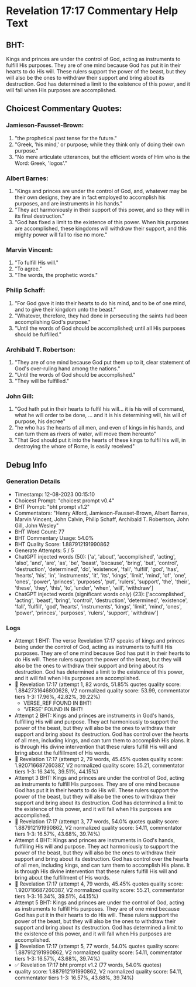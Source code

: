 # Revelation 17:17 Commentary Help Text

## BHT:
Kings and princes are under the control of God, acting as instruments to fulfill His purposes. They are of one mind because God has put it in their hearts to do His will. These rulers support the power of the beast, but they will also be the ones to withdraw their support and bring about its destruction. God has determined a limit to the existence of this power, and it will fall when His purposes are accomplished.

## Choicest Commentary Quotes:
### Jamieson-Fausset-Brown:
1. "the prophetical past tense for the future."
2. "Greek, 'his mind,' or purpose; while they think only of doing their own purpose."
3. "No mere articulate utterances, but the efficient words of Him who is the Word: Greek, 'logos'."

### Albert Barnes:
1. "Kings and princes are under the control of God, and, whatever may be their own designs, they are in fact employed to accomplish his purposes, and are instruments in his hands." 
2. "They act harmoniously in their support of this power, and so they will in its final destruction."
3. "God has fixed a limit to the existence of this power. When his purposes are accomplished, these kingdoms will withdraw their support, and this mighty power will fall to rise no more."

### Marvin Vincent:
1. "To fulfill His will."
2. "To agree."
3. "The words, the prophetic words."

### Philip Schaff:
1. "For God gave it into their hearts to do his mind, and to be of one mind, and to give their kingdom unto the beast."
2. "Whatever, therefore, they had done in persecuting the saints had been accomplishing God's purpose."
3. "Until the words of God should be accomplished; until all His purposes should be fulfilled."

### Archibald T. Robertson:
1. "They are of one mind because God put them up to it, clear statement of God's over-ruling hand among the nations."
2. "Until the words of God should be accomplished."
3. "They will be fulfilled."

### John Gill:
1. "God hath put in their hearts to fulfil his will... it is his will of command, what he will order to be done, ... and it is his determining will, his will of purpose, his decree"
2. "he who has the hearts of all men, and even of kings in his hands, and can turn them as rivers of water, will move them hereunto"
3. "That God should put it into the hearts of these kings to fulfil his will, in destroying the whore of Rome, is easily received"


## Debug Info
### Generation Details
- Timestamp: 12-08-2023 00:15:10
- Choicest Prompt: "choicest prompt v0.4"
- BHT Prompt: "bht prompt v1.2"
- Commentators: "Henry Alford, Jamieson-Fausset-Brown, Albert Barnes, Marvin Vincent, John Calvin, Philip Schaff, Archibald T. Robertson, John Gill, John Wesley"
- BHT Word Count: 77
- BHT Commentary Usage: 54.0%
- BHT Quality Score: 1.887912191990862
- Generate Attempts: 5 / 5
- ChatGPT injected words (50):
	['a', 'about', 'accomplished', 'acting', 'also', 'and', 'are', 'as', 'be', 'beast', 'because', 'bring', 'but', 'control', 'destruction', 'determined', 'do', 'existence', 'fall', 'fulfill', 'god', 'has', 'hearts', 'his', 'in', 'instruments', 'it', 'its', 'kings', 'limit', 'mind', 'of', 'one', 'ones', 'power', 'princes', 'purposes', 'put', 'rulers', 'support', 'the', 'their', 'these', 'they', 'this', 'to', 'under', 'when', 'will', 'withdraw']
- ChatGPT injected words (significant words only) (23):
	['accomplished', 'acting', 'beast', 'bring', 'control', 'destruction', 'determined', 'existence', 'fall', 'fulfill', 'god', 'hearts', 'instruments', 'kings', 'limit', 'mind', 'ones', 'power', 'princes', 'purposes', 'rulers', 'support', 'withdraw']

### Logs
- Attempt 1 BHT: The verse Revelation 17:17 speaks of kings and princes being under the control of God, acting as instruments to fulfill His purposes. They are of one mind because God has put it in their hearts to do His will. These rulers support the power of the beast, but they will also be the ones to withdraw their support and bring about its destruction. God has determined a limit to the existence of this power, and it will fall when His purposes are accomplished.
- 🔄 Revelation 17:17 (attempt 1, 82 words, 51.85% quotes quality score: 1.8842731646800628, V2 normalized quality score: 53.99, commentator tiers 1-3: 17.96%, 42.82%, 39.22%) 
	- VERSE_REF FOUND IN BHT! 
	- 'VERSE' FOUND IN BHT!
- Attempt 2 BHT: Kings and princes are instruments in God's hands, fulfilling His will and purpose. They act harmoniously to support the power of the beast, but they will also be the ones to withdraw their support and bring about its destruction. God has control over the hearts of all men, including kings, and can turn them to accomplish His plans. It is through His divine intervention that these rulers fulfill His will and bring about the fulfillment of His words.
- 🔄 Revelation 17:17 (attempt 2, 79 words, 45.45% quotes quality score: 1.920716687260387, V2 normalized quality score: 55.21, commentator tiers 1-3: 16.34%, 39.51%, 44.15%)
- Attempt 3 BHT: Kings and princes are under the control of God, acting as instruments to fulfill His purposes. They are of one mind because God has put it in their hearts to do His will. These rulers support the power of the beast, but they will also be the ones to withdraw their support and bring about its destruction. God has determined a limit to the existence of this power, and it will fall when His purposes are accomplished.
- 🔄 Revelation 17:17 (attempt 3, 77 words, 54.0% quotes quality score: 1.887912191990862, V2 normalized quality score: 54.11, commentator tiers 1-3: 16.57%, 43.68%, 39.74%)
- Attempt 4 BHT: Kings and princes are instruments in God's hands, fulfilling His will and purpose. They act harmoniously to support the power of the beast, but they will also be the ones to withdraw their support and bring about its destruction. God has control over the hearts of all men, including kings, and can turn them to accomplish His plans. It is through His divine intervention that these rulers fulfill His will and bring about the fulfillment of His words.
- 🔄 Revelation 17:17 (attempt 4, 79 words, 45.45% quotes quality score: 1.920716687260387, V2 normalized quality score: 55.21, commentator tiers 1-3: 16.34%, 39.51%, 44.15%)
- Attempt 5 BHT: Kings and princes are under the control of God, acting as instruments to fulfill His purposes. They are of one mind because God has put it in their hearts to do His will. These rulers support the power of the beast, but they will also be the ones to withdraw their support and bring about its destruction. God has determined a limit to the existence of this power, and it will fall when His purposes are accomplished.
- 🔄 Revelation 17:17 (attempt 5, 77 words, 54.0% quotes quality score: 1.887912191990862, V2 normalized quality score: 54.11, commentator tiers 1-3: 16.57%, 43.68%, 39.74%)
- ✅ Revelation 17:17 bht prompt v1.2 (77 words, 54.0% quotes)
- quality score: 1.887912191990862, V2 normalized quality score: 54.11, commentator tiers 1-3: 16.57%, 43.68%, 39.74%)